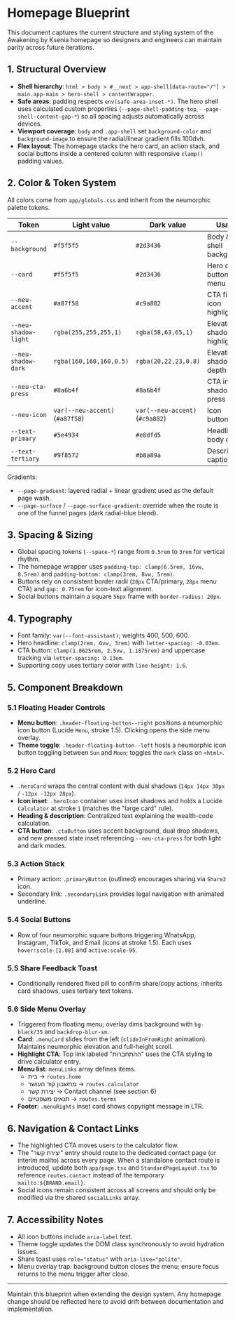 # Homepage Blueprint

This document captures the current structure and styling system of the Awakening by Ksenia homepage so designers and engineers can maintain parity across future iterations.

## 1. Structural Overview

- **Shell hierarchy**: `html > body > #__next > app-shell[data-route="/"] > main.app-main > hero-shell > contentWrapper`.
- **Safe areas**: padding respects `env(safe-area-inset-*)`. The hero shell uses calculated custom properties (`--page-shell-padding-top`, `--page-shell-content-gap-*`) so all spacing adjusts automatically across devices.
- **Viewport coverage**: `body` and `.app-shell` set `background-color` and `background-image` to ensure the radial/linear gradient fills 100dvh.
- **Flex layout**: The homepage stacks the hero card, an action stack, and social buttons inside a centered column with responsive `clamp()` padding values.

## 2. Color & Token System

All colors come from `app/globals.css` and inherit from the neumorphic palette tokens.

| Token                | Light value                     | Dark value                      | Usage                      |
| -------------------- | ------------------------------- | ------------------------------- | -------------------------- |
| `--background`       | `#f5f5f5`                       | `#2d3436`                       | Body & shell background    |
| `--card`             | `#f5f5f5`                       | `#2d3436`                       | Hero card, buttons, menu   |
| `--neu-accent`       | `#a87f58`                       | `#c9a882`                       | CTA fills, icon highlights |
| `--neu-shadow-light` | `rgba(255,255,255,1)`           | `rgba(58,63,65,1)`              | Elevated shadow highlight  |
| `--neu-shadow-dark`  | `rgba(160,160,160,0.5)`         | `rgba(20,22,23,0.8)`            | Elevated shadow depth      |
| `--neu-cta-press`    | `#8a6b4f`                       | `#8a6b4f`                       | CTA inset shadow on press  |
| `--neu-icon`         | `var(--neu-accent)` (`#a87f58`) | `var(--neu-accent)` (`#c9a882`) | Icon buttons               |
| `--text-primary`     | `#5e4934`                       | `#e8dfd5`                       | Headlines & body copy      |
| `--text-tertiary`    | `#9f8572`                       | `#b8a89a`                       | Descriptive captions       |

Gradients:

- `--page-gradient`: layered radial + linear gradient used as the default page wash.
- `--page-surface` / `--page-surface-gradient`: override when the route is one of the funnel pages (dark radial-blue blend).

## 3. Spacing & Sizing

- Global spacing tokens (`--space-*`) range from `0.5rem` to `3rem` for vertical rhythm.
- The homepage wrapper uses `padding-top: clamp(6.5rem, 16vw, 8.5rem)` and `padding-bottom: clamp(3rem, 8vw, 5rem)`.
- Buttons rely on consistent border radii (`20px` CTA/primary, `28px` menu CTA) and `gap: 0.75rem` for icon-text alignment.
- Social buttons maintain a square `56px` frame with `border-radius: 20px`.

## 4. Typography

- Font family: `var(--font-assistant)`; weights 400, 500, 600.
- Hero headline: `clamp(2rem, 6vw, 3rem)` with `letter-spacing: -0.03em`.
- CTA button: `clamp(1.0625rem, 2.5vw, 1.1875rem)` and uppercase tracking via `letter-spacing: 0.13em`.
- Supporting copy uses tertiary color with `line-height: 1.6`.

## 5. Component Breakdown

### 5.1 Floating Header Controls

- **Menu button**: `.header-floating-button--right` positions a neumorphic icon button (Lucide `Menu`, stroke 1.5). Clicking opens the side menu overlay.
- **Theme toggle**: `.header-floating-button--left` hosts a neumorphic icon button toggling between `Sun` and `Moon`; toggles the `dark` class on `<html>`.

### 5.2 Hero Card

- `.heroCard` wraps the central content with dual shadows (`14px 14px 30px` / `-12px -12px 28px`).
- **Icon inset**: `.heroIcon` container uses inset shadows and holds a Lucide `Calculator` at stroke `1` (matches the "large card" rule).
- **Heading & description**: Centralized text explaining the wealth-code calculation.
- **CTA button**: `.ctaButton` uses accent background, dual drop shadows, and new pressed state inset referencing `--neu-cta-press` for both light and dark modes.

### 5.3 Action Stack

- Primary action: `.primaryButton` (outlined) encourages sharing via `Share2` icon.
- Secondary link: `.secondaryLink` provides legal navigation with animated underline.

### 5.4 Social Buttons

- Row of four neumorphic square buttons triggering WhatsApp, Instagram, TikTok, and Email (icons at stroke 1.5). Each uses `hover:scale-[1.08]` and `active:scale-95`.

### 5.5 Share Feedback Toast

- Conditionally rendered fixed pill to confirm share/copy actions; inherits card shadows, uses tertiary text tokens.

### 5.6 Side Menu Overlay

- Triggered from floating menu; overlay dims background with `bg-black/35` and `backdrop-blur-sm`.
- **Card**: `.menuCard` slides from the left (`slideInFromRight` animation). Maintains neumorphic elevation and full-height scroll.
- **Highlight CTA**: Top link labeled "ההתחברות" uses the CTA styling to drive calculator entry.
- **Menu list**: `menuLinks` array defines items.
  - בית → `routes.home`
  - מחשבון קוד העושר → `routes.calculator`
  - יצירת קשר → Contact channel (see section 6)
  - תנאים משפטיים → `routes.terms`
- **Footer**: `.menuRights` inset card shows copyright message in LTR.

## 6. Navigation & Contact Links

- The highlighted CTA moves users to the calculator flow.
- The "יצירת קשר" entry should route to the dedicated contact page (or interim mailto) across every page. When a standalone contact route is introduced, update both `app/page.tsx` and `StandardPageLayout.tsx` to reference `routes.contact` instead of the temporary `mailto:${BRAND.email}`.
- Social icons remain consistent across all screens and should only be modified via the shared `socialLinks` array.

## 7. Accessibility Notes

- All icon buttons include `aria-label` text.
- Theme toggle updates the DOM class synchronously to avoid hydration issues.
- Share toast uses `role="status"` with `aria-live="polite"`.
- Menu overlay trap: background button closes the menu; ensure focus returns to the menu trigger after close.

---

Maintain this blueprint when extending the design system. Any homepage change should be reflected here to avoid drift between documentation and implementation.
